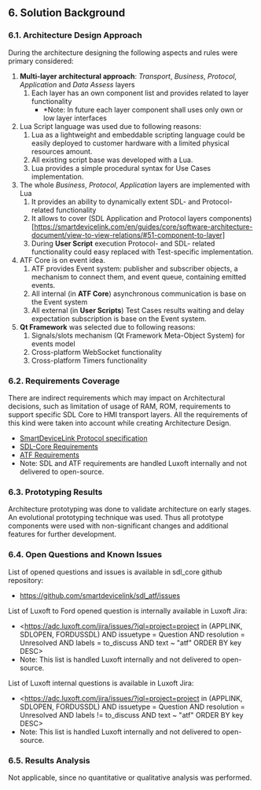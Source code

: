 ## 6.  Solution Background

### 6.1. Architecture Design Approach

During the architecture designing the following aspects and rules were primary considered:

1.  **Multi-layer architectural approach**: *Transport*, *Business*, *Protocol*, *Application* and *Data Assess* layers
    1.  Each layer has an own component list and provides related to layer functionality 
        - *Note: In future each layer component shall uses only own or low layer interfaces
2.  Lua Script language was used due to following reasons:
    1. Lua as a lightweight and embeddable scripting language could be easily deployed to customer hardware with a limited physical resources amount.
    2. All existing script base was developed with a Lua.
    3. Lua provides a simple procedural syntax for Use Cases implementation.
3.  The whole  *Business*, *Protocol*, *Application* layers are implemented with Lua
    1. It provides an ability to dynamically extent SDL- and Protocol- related functionality
    2. It allows to cover (SDL Application and Protocol layers components)[https://smartdevicelink.com/en/guides/core/software-architecture-document/view-to-view-relations/#51-component-to-layer]
    2. During **User Script** execution Protocol- and SDL- related functionality could easy replaced with Test-specific implementation.
4.  ATF Core is on event idea.
    1.  ATF provides Event system: publisher and subscriber objects, a mechanism to connect them, and event queue, containing emitted events.
    2.  All internal (in **ATF Core**) asynchronous communication is base on the Event system
    3.  All external (in **User Scripts**) Test Cases results waiting and delay expectation subscription is base on the Event system.
5.  **Qt Framework** was selected due to following reasons:
    1.  Signals/slots mechanism (Qt Framework Meta-Object System) for events model
    2.  Cross-platform WebSocket functionality
    3.  Cross-platform Timers functionality

### 6.2. Requirements Coverage

There are indirect requirements which may impact on Architectural decisions, such as limitation of usage of RAM, ROM, requirements to support specific SDL Core to HMI transport layers. All the requirements of this kind were taken into account while creating Architecture Design.

-  [SmartDeviceLink Protocol specification](https://github.com/smartdevicelink/protocol_spec/blob/master/README.md)
-  [SDL-Core Requirements](https://adc.luxoft.com/confluence/display/APPLINK/SDL-GENIVI+Requirements)
-  [ATF Requirements](https://adc.luxoft.com/confluence/display/APPLINK/%5BATF%5D+User+guide+for+requirements)
  - Note: SDL and ATF requirements are handled Luxoft internally and not delivered to open-source.

### 6.3. Prototyping Results

Architecture prototyping was done to validate architecture on early stages. An evolutional prototyping technique was used. Thus all prototype components were used with non-significant changes and additional features for further development.

### 6.4. Open Questions and Known Issues

List of opened questions and issues is available in sdl_core github repository:
-  <https://github.com/smartdevicelink/sdl_atf/issues>

List of Luxoft to Ford opened question is internally available in Luxoft Jira:
-  <https://adc.luxoft.com/jira/issues/?jql=project=project in (APPLINK, SDLOPEN, FORDUSSDL) AND issuetype = Question AND resolution = Unresolved AND labels = to_discuss AND text ~ "atf" ORDER BY key DESC>
  - Note: This list is handled Luxoft internally and not delivered to open-source.

List of Luxoft internal questions is available in Luxoft Jira:
-  <https://adc.luxoft.com/jira/issues/?jql=project=project in (APPLINK, SDLOPEN, FORDUSSDL) AND issuetype = Question AND resolution = Unresolved AND labels != to_discuss AND text ~ "atf" ORDER BY key DESC>
  - Note: This list is handled Luxoft internally and not delivered to open-source.

### 6.5. Results Analysis

Not applicable, since no quantitative or qualitative analysis was performed.

